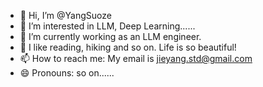 - 👋 Hi, I’m @YangSuoze
- 👀 I’m interested in LLM, Deep Learning......
- 🌱 I’m currently working as an LLM engineer.
- 💞️ I like reading, hiking and so on. Life is so beautiful!
- 📫 How to reach me: My email is jieyang.std@gmail.com
- 😄 Pronouns: so on......

<!---
YangSuoze/YangSuoze is a ✨ special ✨ repository because its `README.md` (this file) appears on your GitHub profile.
You can click the Preview link to take a look at your changes.
--->
